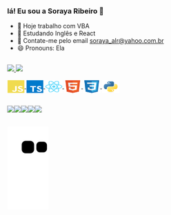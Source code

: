 ### lá! Eu sou a Soraya Ribeiro 👋

- 🔭 Hoje trabalho com VBA
- 🌱 Estudando Inglês e React
- 💬 Contate-me pelo email soraya_alr@yahoo.com.br
- 😄 Pronouns: Ela


##

<div>
  <a href="https://github.com/sorayaribeiro">
  <img height="180em" src="https://github-readme-stats.vercel.app/api?username=sorayaribeiro&show_icons=true&theme=synthwave&include_all_commits=true&count_private=true"/>
  <img height="180em" src="https://github-readme-stats.vercel.app/api/top-langs/?username=sorayaribeiro&layout=compact&langs_count=7&theme=synthwave"/>
</div>
  
<div style="display: inline_block"><br>
  <img align="center" alt="Js" height="30" width="40" src="https://raw.githubusercontent.com/devicons/devicon/master/icons/javascript/javascript-plain.svg">
  <img align="center" alt="Ts" height="30" width="40" src="https://raw.githubusercontent.com/devicons/devicon/master/icons/typescript/typescript-plain.svg">
  <img align="center" alt="React" height="30" width="40" src="https://raw.githubusercontent.com/devicons/devicon/master/icons/react/react-original.svg">
  <img align="center" alt="HTML" height="30" width="40" src="https://raw.githubusercontent.com/devicons/devicon/master/icons/html5/html5-original.svg">
  <img align="center" alt="CSS" height="30" width="40" src="https://raw.githubusercontent.com/devicons/devicon/master/icons/css3/css3-original.svg">
  <img align="center" alt="Python" height="30" width="40" src="https://raw.githubusercontent.com/devicons/devicon/master/icons/python/python-original.svg">   
</div>

##
  
<div style="display: inline_block">
  <a href="https://t.me/Soraya_Ribeiro" target="_blank"><img src="https://img.shields.io/badge/Telegram-2CA5E0?style=for-the-badge&logo=telegram&logoColor=white" align="left" target="_blank"></a>
  
  <a href="https://www.linkedin.com/in/sorayaalr/" target="_blank"><img src="https://img.shields.io/badge/-LinkedIn-%230077B5?style=for-the-badge&logo=linkedin&logoColor=white" align="left" target="_blank"></a>
  

  <a href = "mailto:soraya.alr@gmail.com"><img src="https://img.shields.io/badge/-Gmail-%23333?style=for-the-badge&logo=gmail&logoColor=white" align="left" target="_blank"></a>
 
  <a href="https://www.instagram.com/domchili" target="_blank"><img src="https://img.shields.io/badge/-Instagram-%23E4405F?style=for-the-badge&logo=instagram&logoColor=white" align="left" target="_blank"></a>
    
  <a href="https://twitter.com/Domchili" target="_blank"><img src="https://img.shields.io/badge/Twitter-1DA1F2?style=for-the-badge&logo=twitter&logoColor=white" align="left" target="_blank"></a><br><br>
 
 </div>
  
  
![Snake animation](https://github.com/sorayaribeiro/sorayaribeiro/blob/output/github-contribution-grid-snake.svg)
